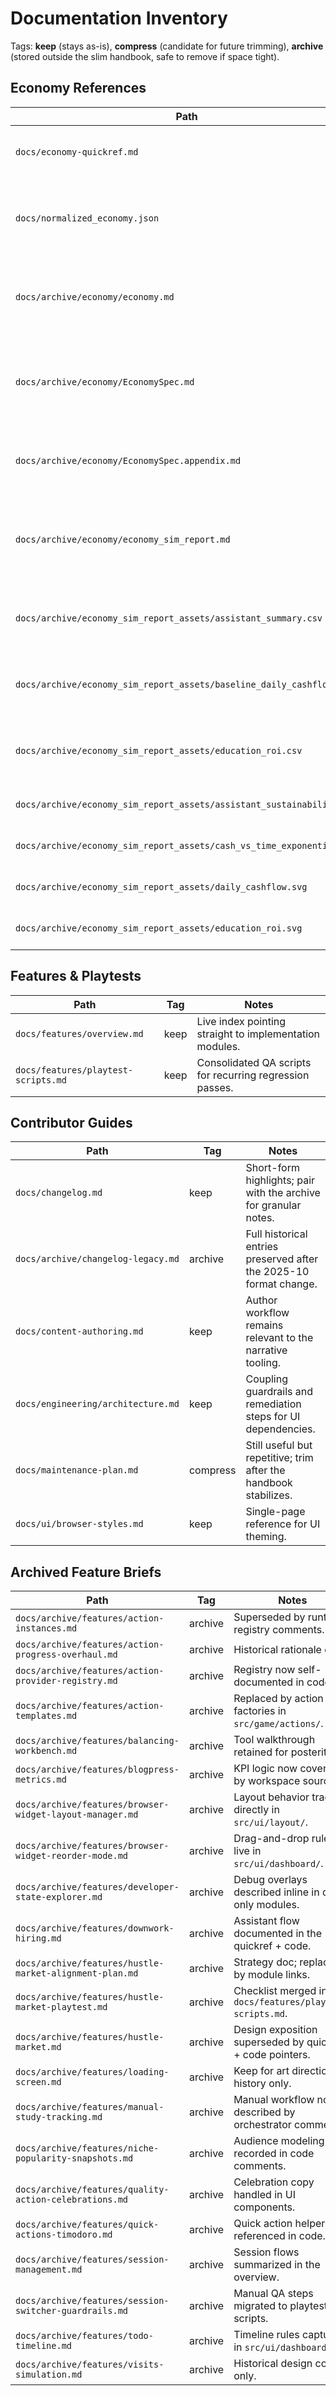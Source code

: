 # Documentation Inventory

Tags: **keep** (stays as-is), **compress** (candidate for future trimming), **archive** (stored outside the slim handbook, safe to remove if space tight).

## Economy References
| Path | Tag | Notes |
| --- | --- | --- |
| `docs/economy-quickref.md` | keep | Condensed daily tuning numbers for designers. |
| `docs/normalized_economy.json` | keep | Canonical dataset powering runtime economy math. |
| `docs/archive/economy/economy.md` | archive | Legacy deep dive; replace with quickref + source links. |
| `docs/archive/economy/EconomySpec.md` | archive | Redundant with normalized JSON; kept only for historical prose. |
| `docs/archive/economy/EconomySpec.appendix.md` | archive | Generated tables moved out of the main handbook. |
| `docs/archive/economy/economy_sim_report.md` | archive | Simulation narrative retained for reference if we regenerate charts later. |
| `docs/archive/economy_sim_report_assets/assistant_summary.csv` | archive | Historical export from the balancing workbench. |
| `docs/archive/economy_sim_report_assets/baseline_daily_cashflow.csv` | archive | Historical export from the balancing workbench. |
| `docs/archive/economy_sim_report_assets/education_roi.csv` | archive | Historical export from the balancing workbench. |
| `docs/archive/economy_sim_report_assets/assistant_sustainability.svg` | archive | Legacy visualization kept offline. |
| `docs/archive/economy_sim_report_assets/cash_vs_time_exponential.svg` | archive | Legacy visualization kept offline. |
| `docs/archive/economy_sim_report_assets/daily_cashflow.svg` | archive | Legacy visualization kept offline. |
| `docs/archive/economy_sim_report_assets/education_roi.svg` | archive | Legacy visualization kept offline. |

## Features & Playtests
| Path | Tag | Notes |
| --- | --- | --- |
| `docs/features/overview.md` | keep | Live index pointing straight to implementation modules. |
| `docs/features/playtest-scripts.md` | keep | Consolidated QA scripts for recurring regression passes. |

## Contributor Guides
| Path | Tag | Notes |
| --- | --- | --- |
| `docs/changelog.md` | keep | Short-form highlights; pair with the archive for granular notes. |
| `docs/archive/changelog-legacy.md` | archive | Full historical entries preserved after the 2025-10 format change. |
| `docs/content-authoring.md` | keep | Author workflow remains relevant to the narrative tooling. |
| `docs/engineering/architecture.md` | keep | Coupling guardrails and remediation steps for UI dependencies. |
| `docs/maintenance-plan.md` | compress | Still useful but repetitive; trim after the handbook stabilizes. |
| `docs/ui/browser-styles.md` | keep | Single-page reference for UI theming. |

## Archived Feature Briefs
| Path | Tag | Notes |
| --- | --- | --- |
| `docs/archive/features/action-instances.md` | archive | Superseded by runtime registry comments. |
| `docs/archive/features/action-progress-overhaul.md` | archive | Historical rationale only. |
| `docs/archive/features/action-provider-registry.md` | archive | Registry now self-documented in code. |
| `docs/archive/features/action-templates.md` | archive | Replaced by action factories in `src/game/actions/`. |
| `docs/archive/features/balancing-workbench.md` | archive | Tool walkthrough retained for posterity. |
| `docs/archive/features/blogpress-metrics.md` | archive | KPI logic now covered by workspace source. |
| `docs/archive/features/browser-widget-layout-manager.md` | archive | Layout behavior tracked directly in `src/ui/layout/`. |
| `docs/archive/features/browser-widget-reorder-mode.md` | archive | Drag-and-drop rules live in `src/ui/dashboard/`. |
| `docs/archive/features/developer-state-explorer.md` | archive | Debug overlays described inline in dev-only modules. |
| `docs/archive/features/downwork-hiring.md` | archive | Assistant flow documented in the quickref + code. |
| `docs/archive/features/hustle-market-alignment-plan.md` | archive | Strategy doc; replaced by module links. |
| `docs/archive/features/hustle-market-playtest.md` | archive | Checklist merged into `docs/features/playtest-scripts.md`. |
| `docs/archive/features/hustle-market.md` | archive | Design exposition superseded by quickref + code pointers. |
| `docs/archive/features/loading-screen.md` | archive | Keep for art direction history only. |
| `docs/archive/features/manual-study-tracking.md` | archive | Manual workflow now described by orchestrator comments. |
| `docs/archive/features/niche-popularity-snapshots.md` | archive | Audience modeling recorded in code comments. |
| `docs/archive/features/quality-action-celebrations.md` | archive | Celebration copy handled in UI components. |
| `docs/archive/features/quick-actions-timodoro.md` | archive | Quick action helpers referenced in code. |
| `docs/archive/features/session-management.md` | archive | Session flows summarized in the overview. |
| `docs/archive/features/session-switcher-guardrails.md` | archive | Manual QA steps migrated to playtest scripts. |
| `docs/archive/features/todo-timeline.md` | archive | Timeline rules captured in `src/ui/dashboard/`. |
| `docs/archive/features/visits-simulation.md` | archive | Historical design context only. |
